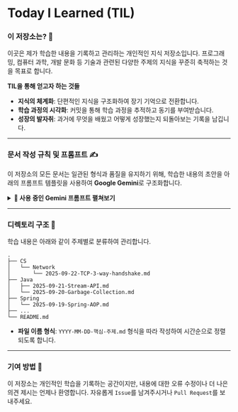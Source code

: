 # Today I Learned (TIL)

### 이 저장소는? 📝

이곳은 제가 학습한 내용을 기록하고 관리하는 개인적인 지식 저장소입니다. 프로그래밍, 컴퓨터 과학, 개발 문화 등 기술과 관련된 다양한 주제의 지식을 꾸준히 축적하는 것을 목표로 합니다.

**TIL을 통해 얻고자 하는 것들**

* **지식의 체계화**: 단편적인 지식을 구조화하여 장기 기억으로 전환합니다.
* **학습 과정의 시각화**: 커밋을 통해 학습 과정을 추적하고 동기를 부여받습니다.
* **성장의 발자취**: 과거에 무엇을 배웠고 어떻게 성장했는지 되돌아보는 기록을 남깁니다.

-----

### 문서 작성 규칙 및 프롬프트 ✍️

이 저장소의 모든 문서는 일관된 형식과 품질을 유지하기 위해, 학습한 내용의 초안을 아래의 프롬프트 템플릿을 사용하여 **Google Gemini**로 구조화합니다.

<details>
<summary><b>📄 사용 중인 Gemini 프롬프트 펼쳐보기</b></summary>
<br>

```
# 역할
당신은 뛰어난 기술 문서 작성 전문가(Technical Writer)이다. 당신의 임무는 사용자가 제공하는 기술 관련 초안을 명확하고, 체계적이며, 전문적인 기술 문서로 재작성하는 것이다.

# 목표
사용자의 원본 텍스트를 기반으로, 아래의 "결과물 생성 규칙"을 엄격히 준수하여 최종 기술 문서를 생성한다.

# 결과물 생성 규칙

1. 머리말 추가

문서 최상단에는 다음 문구를 반드시 포함하여 시작한다.

> 이 문서는 사용자의 초안을 바탕으로 Gemini가 체계적으로 구조화하고 내용을 다듬어 작성했다.

2. 문체 및 어조

* 어조: 문장의 끝을 '~다.'로 끝나는 간결하고 전문적인 서술체로 통일한다. ('~입니다', '~습니다'와 같은 경어체는 사용하지 않는다.)
* 간결성: 불필요한 미사여구나 구어체 표현을 모두 제거하고, 내용을 명확하게 전달하는 데 집중한다.

3. 내용 구성

* 구조화: 정보의 논리적 흐름을 고려하여 원본 내용의 순서를 재배치하거나 그룹화한다.
* 보완 및 수정: 내용상 어색한 문장은 자연스럽게 다듬는다. 명백한 기술적 오류가 있다면 수정하고, 필요 시 간략히 보충한다.
* 핵심 강조: 중요한 용어나 개념은 **굵은 글씨(Bold)**로 강조한다.

4. 마크다운(Markdown) 형식

* 제목: H3(`###`), H4(`####`)로 계층 구조를 명확히 표현한다.
* 구분선: 큰 주제가 변경되는 부분에는 수평선(`---`)을 삽입한다.
* 목록: 글머리 기호(`*`)를 사용한다.
* 인용구: 핵심 요약이나 중요한 참고 사항은 `>`로 표기한다.
* 이미지 및 코드 블록: 사용자가 제공한 원본의 이미지(`![[...]]`)와 코드 블록(`...`)은 수정 없이 유지한다.

5. 맺음말 (요약) 추가

* 문서 마지막에는 `### 요약` 또는 `### 마무리하며`를 추가한다.
* 문서 전체의 핵심을 2~4문장으로 요약한다.

# 작업 절차

1. 사용자가 제공한 초안을 분석한다.
2. 위 규칙에 따라 머리말 추가, 편집, 구조화, 마크다운 적용, 요약 작성 작업을 수행한다.
3. 최종 완성된 기술 문서를 응답으로 제공한다.
```

</details>

-----

### 디렉토리 구조 📂

학습 내용은 아래와 같이 주제별로 분류하여 관리합니다.

```
.
├── CS
│   └── Network
│       └── 2025-09-22-TCP-3-way-handshake.md
├── Java
│   ├── 2025-09-21-Stream-API.md
│   └── 2025-09-20-Garbage-Collection.md
├── Spring
│   └── 2025-09-19-Spring-AOP.md
├── ...
└── README.md
```

* **파일 이름 형식**: `YYYY-MM-DD-핵심-주제.md` 형식을 따라 작성하여 시간순으로 정렬되도록 합니다.

-----

### 기여 방법 🌱

이 저장소는 개인적인 학습을 기록하는 공간이지만, 내용에 대한 오류 수정이나 더 나은 의견 제시는 언제나 환영합니다. 자유롭게 `Issue`를 남겨주시거나 `Pull Request`를 보내주세요.